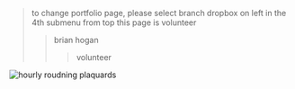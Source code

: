 > to change portfolio page, please select branch dropbox on left in the 4th submenu from top
> this page is volunteer
>> brian hogan
>>> volunteer

![hourly roudning plaquards](https://user-images.githubusercontent.com/59778456/193832448-9cc02c3a-94da-44a8-a3f4-7f05582d64c8.JPG)
